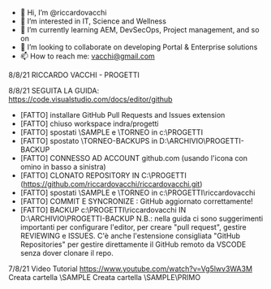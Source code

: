 - 👋 Hi, I’m @riccardovacchi
- 👀 I’m interested in IT, Science and Wellness
- 🌱 I’m currently learning AEM, DevSecOps, Project management, and so on
- 💞️ I’m looking to collaborate on developing Portal & Enterprise solutions 
- 📫 How to reach me: vacchi@gmail.com

<!---
riccardovacchi/riccardovacchi is a ✨ special ✨ repository because its `README.md` (this file) appears on your GitHub profile.
You can click the Preview link to take a look at your changes.
--->

8/8/21
RICCARDO VACCHI - PROGETTI

8/8/21
SEGUITA LA GUIDA: https://code.visualstudio.com/docs/editor/github
- [FATTO] installare GitHub Pull Requests and Issues extension
- [FATTO] chiuso workspace indra/progetti
- [FATTO] spostati \SAMPLE e \TORNEO in c:\PROGETTI
- [FATTO] spostato \TORNEO-BACKUPS in D:\ARCHIVIO\PROGETTI-BACKUP
- [FATTO] CONNESSO AD ACCOUNT github.com (usando l'icona con omino in basso a sinistra)
- [FATTO] CLONATO REPOSITORY IN C:\PROGETTI (https://github.com/riccardovacchi/riccardovacchi.git)
- [FATTO] spostati \SAMPLE e \TORNEO in c:\PROGETTI\riccardovacchi
- [FATTO] COMMIT E SYNCRONIZE : GitHub aggiornato correttamente!
- [FATTO] BACKUP c:\PROGETTI\riccardovacchi IN D:\ARCHIVIO\PROGETTI-BACKUP
N.B.: nella guida ci sono suggerimenti importanti per configurare l'editor, per creare "pull request", gestire REVIEWING e ISSUES. C'è anche l'estensione consigliata "GitHub Repositories" per gestire direttamente il GitHub remoto da VSCODE senza dover clonare il repo.

7/8/21
Video Tutorial https://www.youtube.com/watch?v=Vg5lwv3WA3M
Creata cartella \SAMPLE
Creata cartella \SAMPLE\PRIMO

